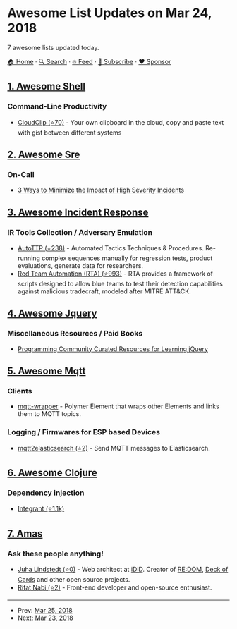 # Awesome List Updates on Mar 24, 2018

7 awesome lists updated today.

[🏠 Home](/README.md) · [🔍 Search](https://www.trackawesomelist.com/search/) · [🔥 Feed](https://www.trackawesomelist.com/rss.xml) · [📮 Subscribe](https://trackawesomelist.us17.list-manage.com/subscribe?u=d2f0117aa829c83a63ec63c2f&id=36a103854c) · [❤️  Sponsor](https://github.com/sponsors/theowenyoung)



## [1. Awesome Shell](/content/alebcay/awesome-shell/README.md)

### Command-Line Productivity

*   [CloudClip (⭐70)](https://github.com/skywind3000/CloudClip) - Your own clipboard in the cloud, copy and paste text with gist between different systems

## [2. Awesome Sre](/content/dastergon/awesome-sre/README.md)

### On-Call

*   [3 Ways to Minimize the Impact of High Severity Incidents](https://devops.com/three-ways-to-minimize-the-impact-of-high-severity-incidents/)

## [3. Awesome Incident Response](/content/meirwah/awesome-incident-response/README.md)

### IR Tools Collection / Adversary Emulation

*   [AutoTTP (⭐238)](https://github.com/jymcheong/AutoTTP) - Automated Tactics Techniques & Procedures. Re-running complex sequences manually for regression tests, product evaluations, generate data for researchers.
*   [Red Team Automation (RTA) (⭐993)](https://github.com/endgameinc/RTA) - RTA provides a framework of scripts designed to allow blue teams to test their detection capabilities against malicious tradecraft, modeled after MITRE ATT\&CK.

## [4. Awesome Jquery](/content/petk/awesome-jquery/README.md)

### Miscellaneous Resources / Paid Books

*   [Programming Community Curated Resources for Learning jQuery](https://hackr.io/tutorials/learn-jquery)

## [5. Awesome Mqtt](/content/hobbyquaker/awesome-mqtt/README.md)

### Clients

*   [mqtt-wrapper](https://www.webcomponents.org/element/hobbyquaker/mqtt-wrapper/elements/mqtt-wrapper) - Polymer Element that wraps other Elements and links them to MQTT topics.

### Logging / Firmwares for ESP based Devices

*   [mqtt2elasticsearch (⭐2)](https://github.com/hobbyquaker/mqtt2elasticsearch) - Send MQTT messages to Elasticsearch.

## [6. Awesome Clojure](/content/razum2um/awesome-clojure/README.md)

### Dependency injection

*   [Integrant (⭐1.1k)](https://github.com/weavejester/integrant)

## [7. Amas](/content/sindresorhus/amas/README.md)

### Ask these people anything!

*   [Juha Lindstedt (⭐0)](https://github.com/pakastin/ama) - Web architect at [iDiD](https://www.idid.fi). Creator of [RE:DOM](https://redom.js.org), [Deck of Cards](https://deck-of-cards.js.org) and other open source projects.
*   [Rifat Nabi (⭐2)](https://github.com/torifat/ama) - Front-end developer and open-source enthusiast.

---

- Prev: [Mar 25, 2018](/content/2018/03/25/README.md)
- Next: [Mar 23, 2018](/content/2018/03/23/README.md)